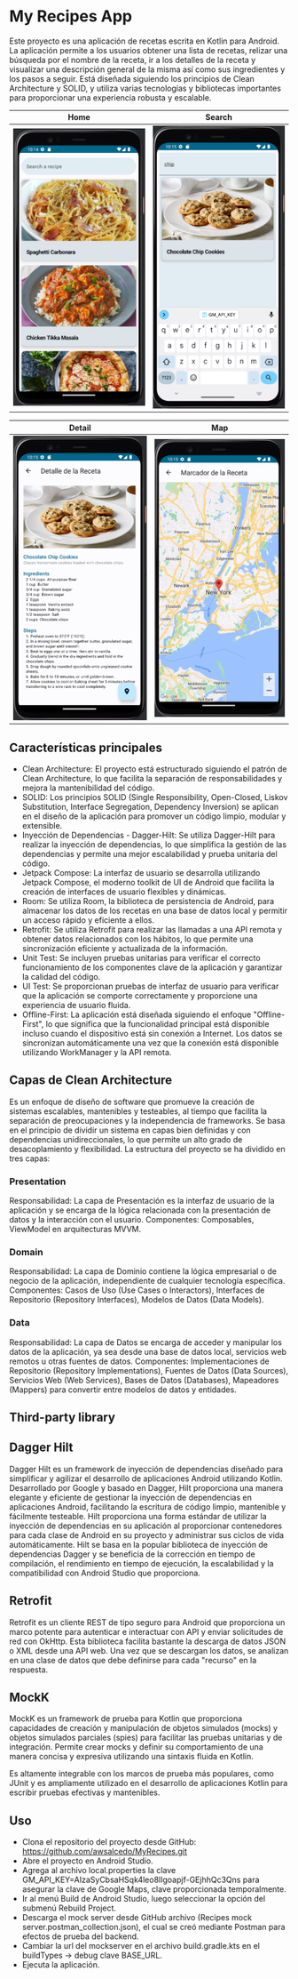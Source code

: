 # My Recipes App

Este proyecto es una aplicación de recetas escrita en Kotlin para Android. La aplicación permite a los usuarios obtener una lista de recetas, relizar una búsqueda por el nombre de la receta, 
ir a los detalles de la receta y visualizar una descripción general de la misma así como sus ingredientes y los pasos a seguir.
Está diseñada siguiendo los principios de Clean Architecture y SOLID, y utiliza varias tecnologías y bibliotecas importantes para proporcionar una experiencia robusta y escalable.

Home             |  Search
:-------------------------:|:-------------------------:
![Home Screen](https://github.com/awsalcedo/MyRecipes/blob/master/home.png) | ![Search Screen](https://github.com/awsalcedo/MyRecipes/blob/master/search.png)

Detail             |  Map
:-------------------------:|:-------------------------:
![Detail Screen](https://github.com/awsalcedo/MyRecipes/blob/master/detail.png) | ![Map Screen](https://github.com/awsalcedo/MyRecipes/blob/master/map.png)

## Características principales

- Clean Architecture: El proyecto está estructurado siguiendo el patrón de Clean Architecture, lo que facilita la separación de responsabilidades y mejora la mantenibilidad del código.
- SOLID: Los principios SOLID (Single Responsibility, Open-Closed, Liskov Substitution, Interface Segregation, Dependency Inversion) se aplican en el diseño de la aplicación para promover un código limpio, modular y extensible.
- Inyección de Dependencias - Dagger-Hilt: Se utiliza Dagger-Hilt para realizar la inyección de dependencias, lo que simplifica la gestión de las dependencias y permite una mejor escalabilidad y prueba unitaria del código.
- Jetpack Compose: La interfaz de usuario se desarrolla utilizando Jetpack Compose, el moderno toolkit de UI de Android que facilita la creación de interfaces de usuario flexibles y dinámicas.
- Room: Se utiliza Room, la biblioteca de persistencia de Android, para almacenar los datos de los recetas en una base de datos local y permitir un acceso rápido y eficiente a ellos.
- Retrofit: Se utiliza Retrofit para realizar las llamadas a una API remota y obtener datos relacionados con los hábitos, lo que permite una sincronización eficiente y actualizada de la información.
- Unit Test: Se incluyen pruebas unitarias para verificar el correcto funcionamiento de los componentes clave de la aplicación y garantizar la calidad del código.
- UI Test: Se proporcionan pruebas de interfaz de usuario para verificar que la aplicación se comporte correctamente y proporcione una experiencia de usuario fluida.
- Offline-First: La aplicación está diseñada siguiendo el enfoque "Offline-First", lo que significa que la funcionalidad principal está disponible incluso cuando el dispositivo está sin conexión a Internet. Los datos se sincronizan automáticamente una vez que la conexión está disponible utilizando WorkManager y la API remota.

## Capas de Clean Architecture

Es un enfoque de diseño de software que promueve la creación de sistemas escalables, mantenibles y testeables, al tiempo que facilita la separación de preocupaciones y la independencia de frameworks. Se basa en el principio de dividir un sistema en capas bien definidas y con dependencias unidireccionales, lo que permite un alto grado de desacoplamiento y flexibilidad.
La estructura del proyecto se ha dividido en tres capas:

### Presentation
Responsabilidad: La capa de Presentación es la interfaz de usuario de la aplicación y se encarga de la lógica relacionada con la presentación de datos y la interacción con el usuario.
Componentes: Composables, ViewModel en arquitecturas MVVM.

### Domain
Responsabilidad: La capa de Dominio contiene la lógica empresarial o de negocio de la aplicación, independiente de cualquier tecnología específica.
Componentes: Casos de Uso (Use Cases o Interactors), Interfaces de Repositorio (Repository Interfaces), Modelos de Datos (Data Models).

### Data
Responsabilidad: La capa de Datos se encarga de acceder y manipular los datos de la aplicación, ya sea desde una base de datos local, servicios web remotos u otras fuentes de datos.
Componentes: Implementaciones de Repositorio (Repository Implementations), Fuentes de Datos (Data Sources), Servicios Web (Web Services), Bases de Datos (Databases), Mapeadores (Mappers) para convertir entre modelos de datos y entidades.

## Third-party library

## Dagger Hilt

Dagger Hilt es un framework de inyección de dependencias diseñado para simplificar y agilizar el desarrollo de aplicaciones Android utilizando Kotlin. 
Desarrollado por Google y basado en Dagger, Hilt proporciona una manera elegante y eficiente de gestionar la inyección de dependencias en aplicaciones Android, facilitando la escritura de código limpio, mantenible y fácilmente testeable.
Hilt proporciona una forma estándar de utilizar la inyección de dependencias en su aplicación al proporcionar contenedores para cada clase de Android en su proyecto y administrar sus ciclos de vida automáticamente. Hilt se basa en la popular biblioteca de inyección de dependencias Dagger y se beneficia de la corrección en tiempo de compilación, el rendimiento en tiempo de ejecución, la escalabilidad y la compatibilidad con Android Studio que proporciona.

## Retrofit

Retrofit es un cliente REST de tipo seguro para Android que proporciona un marco potente para autenticar e interactuar con API y enviar solicitudes de red con OkHttp.
Esta biblioteca facilita bastante la descarga de datos JSON o XML desde una API web. Una vez que se descargan los datos, se analizan en una clase de datos que debe definirse para cada "recurso" en la respuesta.

## MockK
MockK es un framework de prueba para Kotlin que proporciona capacidades de creación y manipulación de objetos simulados (mocks) y objetos simulados parciales (spies) para facilitar las pruebas unitarias y de integración. 
Permite crear mocks y definir su comportamiento de una manera concisa y expresiva utilizando una sintaxis fluida en Kotlin.

Es altamente integrable con los marcos de prueba más populares, como JUnit y es ampliamente utilizado en el desarrollo de aplicaciones Kotlin para escribir pruebas efectivas y mantenibles.


## Uso
* Clona el repositorio del proyecto desde GitHub: https://github.com/awsalcedo/MyRecipes.git
* Abre el proyecto en Android Studio.
* Agrega al archivo local.properties la clave GM_API_KEY=AIzaSyCbsaHSqk4leo8lIgoapjf-GEjhhQc3Qns para asegurar la clave de Google Maps, clave proporcionada temporalmente.
* Ir al menú Build de Android Studio, luego seleccionar la opción del submenú Rebuild Project.
* Descarga el mock server desde GitHub archivo (Recipes mock server.postman_collection.json), el cual se creó mediante Postman para efectos de prueba del backend.
* Cambiar la url del mockserver en el archivo build.gradle.kts en el buildTypes -> debug clave BASE_URL.
* Ejecuta la aplicación.
